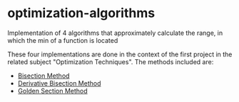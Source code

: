 # optimization-algorithms
Implementation of 4 algorithms that approximately calculate the range, in which the min of a function is located 

These four implementations are done in the context of the first project in the related subject "Optimization Techniques".
The methods included are:
- [Bisection Method](https://en.wikipedia.org/wiki/Bisection_method)
- [Derivative Bisection Method](https://en.wikipedia.org/wiki/Fibonacci_search_technique)
- [Golden Section Method](https://en.wikipedia.org/wiki/Golden-section_search)
